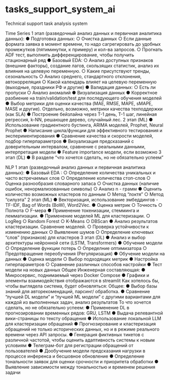 # tasks_support_system_ai
Technical support task analysis system
    
Time Series
1 этап (разведочный анализ данных и первичная аналитика данных):
    ● Подготовка данных:
        ○ Очистка данных
        ○ Если данные формата заявка в момент времени, то надо сагрегировать до удобных промежутков (пятиминутки, к примеру) и кол-ва запросов.
        ○ Прогнать ADF тест, выполнить дифференцирование, чтобы получить стационарный ряд
    ● Базовый EDA:
        ○ Анализ доступных признаков (внешние факторы), создание лагов,
        скользящих статистик, анализ их влияния на целевую переменную.
        ○ Какие присутствуют тренды, сезональность
        ○ Анализ среднего, стандартного отклонения, автокорреляция
        ○ Какой календарь влияет на целевую переменную (выходные,
        праздники РФ и другие)
    ● Валидация данных:
        ○ Есть ли пропуски
        ○ Анализ аномалий
    ● Визуализация данных
    ● Корректное разбиение на train/validation/test для последующего обучения моделей
    ● Выбор метрики для оценки качества (MAE, RMSE, MAPE, sMAPE, MASE и другие). Отдельно, возможно, метрики качества техподдержки (как SLA)
    ● Построение бейзлайна через T-1 день, T-1 шаг, линейная регрессия, k-NN, решающее дерево, случайный лес.
2 этап (ML)
    ● Использование градиентного бустинга, ARIMA моделей, Prophet, Neural Prophet
    ● Написание цикла/функции для эффективного тестирования и
    экспериментирования
    ● Сравнение качества и скорости моделей, подбор гиперпараметров
    ● Визуализация предсказаний с доверительным интервалом, сравнение с реальными данными, интерпретация модели
    ● Feature importance модели, если возможно 3 этап (DL)
    ● В разделе “что хочется сделать, но не обязательно успеем” 
    
NLP
1 этап (разведочный анализ данных и первичная аналитика данных):
    ● Базовый EDA :
        ○ Определение количества уникальных и часто встречаемых слов
        ○ Определение количества стоп-слов
        ○ Оценка разнообразия словарного запаса
        ○ Очистка данных (наличие ошибок, ненормализованные символы)
        ○ Анализ n - грамм
    ● Оценить количество возможных кластеров по данным
        ○ Метод “локтя”
        ○ Метод “силуэта” 
2 этап (ML)
    ● Векторизация, использование эмбеддингов - TF-IDF, Bag of Words (BoW), Word2Vec.
    ● Оценка метрик 
        ○ Точность
        ○ Полнота
        ○ F-мера
    ● Применение токенизации, стемминга и лемматизации.
    ● Применение моделей ML для кластеризации.
        ○ LogReg
        ○ Random Forest
        ○ K-Means
        ○ DBScan
    ● Анализ результатов кластеризации. Сравнение моделей.
        ○ Проверка устойчивости к изменению данных
        ○ Выявление шумов
        ○ Определение ключевых “слов” (признаков) для кластеров
3 этап (DL)
    ● Анализ и выбор архитектуры нейронной сети (LSTM, Transformers)
    ● Обучение модели
        ○ Определение функции потерь
        ○ Определние оптимизатора
        ○ Предотвращение переобучения (Регуляризация)
    ● Обучение модели на данных
    ● Оценка модели
        ○ Выбор подходящих метрик 
    ● Настройка гиперпараметров
        ○ Сравнение различных способов настройки 
    ● Тест модели на новых данных
Общее
Инженерная составляющая:
    ● Микросервис, поднимаемый через Docker Compose
    ● Графики и элементы взаимодействия отображаются в streamlit 
Как хотелось бы, чтобы выглядела система, будет обновляться:
Общее:
    ● Выбор базы знаний для авторекомендаций, парсинг/ обработка.
    ● Сравнение “лучшей DL модели” и “лучшей ML модели” с другими вариантами для каждой из выполненных задач, анализ результатов
То что хочется сделать, но не обязательно успеем:
    ● Применение DL в прогнозировании временных рядов: GRU, LSTM
    ● Выдача релевантной вики-страницы по тексту обращения
    ● Использование локальной LLM для кластеризации обращений
    ● Прогнозирование и кластеризация обращений не только исторических
    данных, но и в режиме реального времени через API запросы.
    ● Генерация фиктивных тикетов с различной частотой, чтобы оценить
    адаптивность системы к новым условиям
    ● Телеграм-бот для регистрации обращений от пользователей
    ● Дообучение модели предсказания нагрузки в процессе инференса и
    бесшовное обновление
    ● Определение тональности заявок для оценки срочности и приоритета
    обработки
    ● Выявление зависимости между тональностью и временем решения задачи
